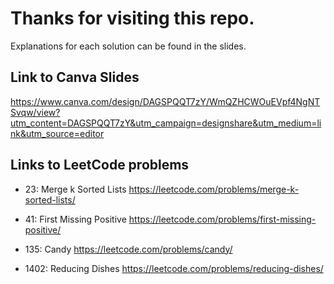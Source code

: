 # Thanks for visiting this repo.
Explanations for each solution can be found in the slides.

## Link to Canva Slides
https://www.canva.com/design/DAGSPQQT7zY/WmQZHCWOuEVpf4NgNTSvqw/view?utm_content=DAGSPQQT7zY&utm_campaign=designshare&utm_medium=link&utm_source=editor


## Links to LeetCode problems

- 23: Merge k Sorted Lists
https://leetcode.com/problems/merge-k-sorted-lists/

- 41: First Missing Positive
https://leetcode.com/problems/first-missing-positive/

- 135: Candy
https://leetcode.com/problems/candy/

- 1402: Reducing Dishes
https://leetcode.com/problems/reducing-dishes/

